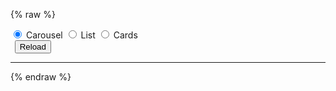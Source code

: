 ---
---

{% raw %}
<style>
  .btn-group * {
    box-shadow: none !important;
  }
  #reload-btn {
    margin-left: 0.5em;
  }
</style>
<section>
  <div id="layout-radio-group" class="btn-group" role="group">
    <input type="radio" class="btn-check" name="layout" value="carousel" id="layout-radio-carousel" autocomplete="off" checked>
    <label class="btn btn-outline-primary" for="layout-radio-carousel">Carousel</label>
    <input type="radio" class="btn-check" name="layout" value="list" id="layout-radio-list" autocomplete="off">
    <label class="btn btn-outline-primary" for="layout-radio-list">List</label>
    <input type="radio" class="btn-check" name="layout" value="cards" id="layout-radio-cards" autocomplete="off">
    <label class="btn btn-outline-primary" for="layout-radio-cards">Cards</label>
  </div>
  <button id="reload-btn" type="button" class="btn btn-success">Reload</button>
</section>
<script>
  const radioGroup = document.querySelector('#layout-radio-group');
  radioGroup.addEventListener('change', event => {
    const value = window.selectedLayout = event.target.value;
    window.onSelectLayout && window.onSelectLayout(value);
  });
  for (const radio of radioGroup.querySelectorAll('input[type="radio"]')) {
    if (radio.checked) {
      window.selectedLayout = radio.value;
      break;
    }
  }
  document.querySelector('#reload-btn').addEventListener('click', () => { window.onReload && window.onReload(); });
</script>
<hr>
<section>
  <miso-recommendation>
    <miso-results></miso-results>
  </miso-recommendation>
</section>
<script>
const misocmd = window.misocmd || (window.misocmd = []);
misocmd.push(() => {
  MisoClient.plugins.use('std:ui');
  const client = new MisoClient('...');
  const unit = client.ui.recommendation.get();
  unit.useSource(window.helpers.api);
  unit.useApi('user_to_products', { rows: 6 });
  unit.useLayout(window.selectedLayout);
  window.onReload = () => unit.reset().start();
  window.onSelectLayout = value => unit.useLayout(value);
  //window.helpers.unit.monitorEvents(unit);
  unit.start();
});
</script>
{% endraw %}
